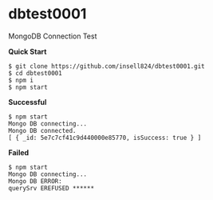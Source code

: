 # dbtest0001
MongoDB Connection Test  

**Quick Start**
```
$ git clone https://github.com/insell824/dbtest0001.git
$ cd dbtest0001
$ npm i
$ npm start
```

**Successful**
```
$ npm start
Mongo DB connecting...
Mongo DB connected.
[ { _id: 5e7c7cf41c9d440000e85770, isSuccess: true } ]
```

**Failed**
```
$ npm start
Mongo DB connecting...
Mongo DB ERROR:
querySrv EREFUSED ******
```